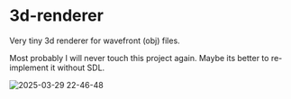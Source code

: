 # 3d-renderer
Very tiny 3d renderer for wavefront (obj) files.

Most probably I will never touch this project again.
Maybe its better to re-implement it without SDL.

![2025-03-29 22-46-48](https://github.com/user-attachments/assets/ab287f84-03c6-49a9-a134-ea52b8762340)
